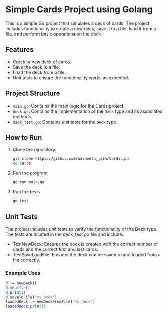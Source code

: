 # Simple Cards Project using Golang

This is a simple Go project that simulates a deck of cards. The project includes functionality to create a new deck, save it to a file, load it from a file, and perform basic operations on the deck.

## Features

- Create a new deck of cards.
- Save the deck to a file.
- Load the deck from a file.
- Unit tests to ensure the functionality works as expected.

## Project Structure

- `main.go`: Contains the main logic for the Cards project.
- `deck.go`: Contains the implementation of the `Deck` type and its associated methods.
- `deck_test.go`: Contains unit tests for the `Deck` type.

## How to Run

1. Clone the repository:
   ```bash
   git clone https://github.com/navneetujjain/Cards.git
   cd Cards
   ```

2. Run the program
   ```bash
   go run main.go
   ```
3. Run the tests
   ```bash
   go test
   ```
## Unit Tests
The project includes unit tests to verify the functionality of the Deck type. The tests are located in the deck_test.go file and include:

- TestNewDeck: Ensures the deck is created with the correct number of cards and the correct first and last cards.
- TestSaveLoadFile: Ensures the deck can be saved to and loaded from a file correctly.

### Example Uses
```bash
d := newDeck()
d.shuffle()
d.print()
d.saveToFile("my_deck")
loadedDeck := newDeckFromFile("my_deck")
loadedDeck.print()
```
